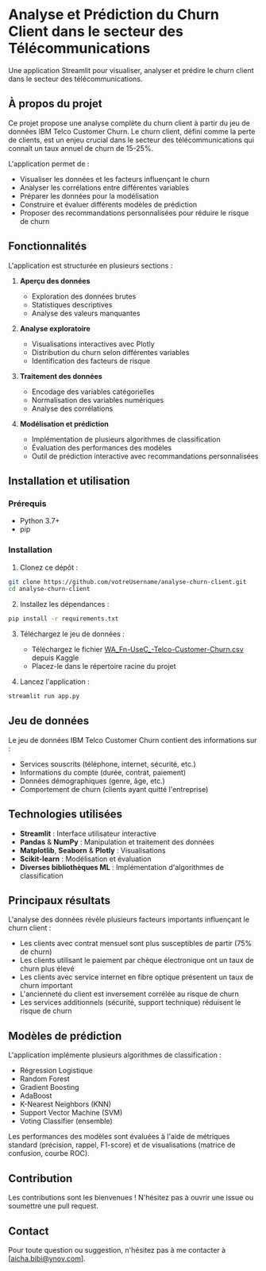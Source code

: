# Analyse et Prédiction du Churn Client dans le secteur des Télécommunications

Une application Streamlit pour visualiser, analyser et prédire le churn client dans le secteur des télécommunications.

## À propos du projet

Ce projet propose une analyse complète du churn client à partir du jeu de données IBM Telco Customer Churn. Le churn client, défini comme la perte de clients, est un enjeu crucial dans le secteur des télécommunications qui connaît un taux annuel de churn de 15-25%.

L'application permet de :
- Visualiser les données et les facteurs influençant le churn
- Analyser les corrélations entre différentes variables
- Préparer les données pour la modélisation
- Construire et évaluer différents modèles de prédiction
- Proposer des recommandations personnalisées pour réduire le risque de churn

## Fonctionnalités

L'application est structurée en plusieurs sections :

1. **Aperçu des données**
   - Exploration des données brutes
   - Statistiques descriptives
   - Analyse des valeurs manquantes

2. **Analyse exploratoire**
   - Visualisations interactives avec Plotly
   - Distribution du churn selon différentes variables
   - Identification des facteurs de risque

3. **Traitement des données**
   - Encodage des variables catégorielles
   - Normalisation des variables numériques
   - Analyse des corrélations

4. **Modélisation et prédiction**
   - Implémentation de plusieurs algorithmes de classification
   - Évaluation des performances des modèles
   - Outil de prédiction interactive avec recommandations personnalisées

##  Installation et utilisation

### Prérequis

- Python 3.7+
- pip

### Installation

1. Clonez ce dépôt :
```bash
git clone https://github.com/votreUsername/analyse-churn-client.git
cd analyse-churn-client
```

2. Installez les dépendances :
```bash
pip install -r requirements.txt
```

3. Téléchargez le jeu de données :
   - Téléchargez le fichier [WA_Fn-UseC_-Telco-Customer-Churn.csv](https://www.kaggle.com/blastchar/telco-customer-churn) depuis Kaggle
   - Placez-le dans le répertoire racine du projet

4. Lancez l'application :
```bash
streamlit run app.py
```

## Jeu de données

Le jeu de données IBM Telco Customer Churn contient des informations sur :
- Services souscrits (téléphone, internet, sécurité, etc.)
- Informations du compte (durée, contrat, paiement)
- Données démographiques (genre, âge, etc.)
- Comportement de churn (clients ayant quitté l'entreprise)

## Technologies utilisées

- **Streamlit** : Interface utilisateur interactive
- **Pandas** & **NumPy** : Manipulation et traitement des données
- **Matplotlib**, **Seaborn** & **Plotly** : Visualisations
- **Scikit-learn** : Modélisation et évaluation
- **Diverses bibliothèques ML** : Implémentation d'algorithmes de classification

## Principaux résultats

L'analyse des données révèle plusieurs facteurs importants influençant le churn client :
- Les clients avec contrat mensuel sont plus susceptibles de partir (75% de churn)
- Les clients utilisant le paiement par chèque électronique ont un taux de churn plus élevé
- Les clients avec service internet en fibre optique présentent un taux de churn important
- L'ancienneté du client est inversement corrélée au risque de churn
- Les services additionnels (sécurité, support technique) réduisent le risque de churn

## Modèles de prédiction

L'application implémente plusieurs algorithmes de classification :
- Régression Logistique
- Random Forest
- Gradient Boosting
- AdaBoost
- K-Nearest Neighbors (KNN)
- Support Vector Machine (SVM)
- Voting Classifier (ensemble)

Les performances des modèles sont évaluées à l'aide de métriques standard (précision, rappel, F1-score) et de visualisations (matrice de confusion, courbe ROC).

##  Contribution

Les contributions sont les bienvenues ! N'hésitez pas à ouvrir une issue ou soumettre une pull request.

## Contact

Pour toute question ou suggestion, n'hésitez pas à me contacter à [aicha.bibi@ynov.com].
